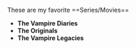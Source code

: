 These are my favorite ==Series/Movies==
- **The Vampire Diaries**
- **The Originals**
- **The Vampire Legacies**
